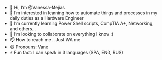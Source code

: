 - 👋 Hi, I’m @Vanessa-Mejias
- 👀 I’m interested in learning how to automate things and processes in my daily duties as a Hardware Engineer
- 🌱 I’m currently learning Power Shell scripts, CompTIA A+, Networking, and others...
- 💞️ I’m looking to collaborate on everything I know :)
- 📫 How to reach me ...Just WA me
- 😄 Pronouns: Vane
- ⚡ Fun fact: I can speak in 3 languages (SPA, ENG, RUS)

<!---
Vanessa-Mejias/Vanessa-Mejias is a ✨ special ✨ repository because its `README.md` (this file) appears on your GitHub profile.
You can click the Preview link to take a look at your changes.
--->
